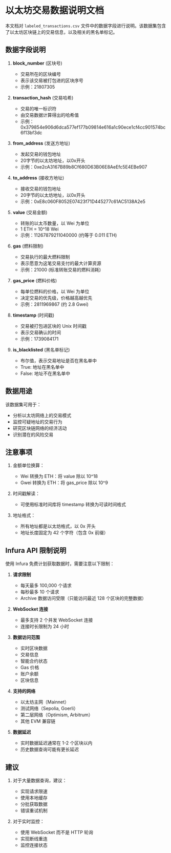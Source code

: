# 以太坊交易数据说明文档

本文档对 `labeled_transactions.csv` 文件中的数据字段进行说明。该数据集包含了以太坊区块链上的交易信息，以及相关的黑名单标记。

## 数据字段说明

1. **block_number** (区块号)
   - 交易所在的区块编号
   - 表示该交易被打包进的区块序号
   - 示例：21807305

2. **transaction_hash** (交易哈希)
   - 交易的唯一标识符
   - 由交易数据计算得出的哈希值
   - 示例：0x379854e906d6dca577ef177b09814e616a1c90ece1cf4cc901574bc6f13bf3dc

3. **from_address** (发送方地址)
   - 发起交易的钱包地址
   - 20字节的以太坊地址，以0x开头
   - 示例：0xe2cA3167B89b8Cf680D63B06E8AeEfc5E4EBe907

4. **to_address** (接收方地址)
   - 接收交易的钱包地址
   - 20字节的以太坊地址，以0x开头
   - 示例：0xE8c060F8052E07423f71D445277c61AC5138A2e5

5. **value** (交易金额)
   - 转账的以太币数量，以 Wei 为单位
   - 1 ETH = 10^18 Wei
   - 示例：11267879211040000 (约等于 0.011 ETH)

6. **gas** (燃料限制)
   - 交易执行的最大燃料限制
   - 表示愿意为这笔交易支付的最大计算资源
   - 示例：21000 (标准转账交易的燃料消耗)

7. **gas_price** (燃料价格)
   - 每单位燃料的价格，以 Wei 为单位
   - 决定交易的优先级，价格越高越优先
   - 示例：2811969867 (约 2.8 Gwei)

8. **timestamp** (时间戳)
   - 交易被打包进区块的 Unix 时间戳
   - 表示交易确认的时间
   - 示例：1739084171

9. **is_blacklisted** (黑名单标记)
   - 布尔值，表示交易地址是否在黑名单中
   - True: 地址在黑名单中
   - False: 地址不在黑名单中

## 数据用途

该数据集可用于：
- 分析以太坊网络上的交易模式
- 监控可疑地址的交易行为
- 研究区块链网络的经济活动
- 识别潜在的风险交易

## 注意事项

1. 金额单位换算：
   - Wei 转换为 ETH：将 value 除以 10^18
   - Gwei 转换为 ETH：将 gas_price 除以 10^9

2. 时间戳解读：
   - 可使用标准时间库将 timestamp 转换为可读时间格式

3. 地址格式：
   - 所有地址都是以太坊格式，以 0x 开头
   - 地址长度固定为 42 个字符（包含 0x 前缀）

## Infura API 限制说明

使用 Infura 免费计划获取数据时，需要注意以下限制：

1. **请求限制**
   - 每天最多 100,000 个请求
   - 每秒最多 10 个请求
   - Archive 数据访问受限（只能访问最近 128 个区块的完整数据）

2. **WebSocket 连接**
   - 最多支持 2 个并发 WebSocket 连接
   - 连接时长限制为 24 小时

3. **数据访问范围**
   - 实时区块数据
   - 交易信息
   - 智能合约状态
   - Gas 价格
   - 账户余额
   - 区块信息

4. **支持的网络**
   - 以太坊主网（Mainnet）
   - 测试网络（Sepolia, Goerli）
   - 第二层网络（Optimism, Arbitrum）
   - 其他 EVM 兼容链

5. **数据延迟**
   - 实时数据延迟通常在 1-2 个区块以内
   - 历史数据查询可能有更长延迟

## 建议
1. 对于大量数据查询，建议：
   - 实现请求限速
   - 使用本地缓存
   - 分批获取数据
   - 错误重试机制

2. 对于实时监控：
   - 使用 WebSocket 而不是 HTTP 轮询
   - 实现断线重连
   - 监控连接状态 